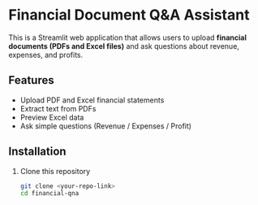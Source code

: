 # Financial Document Q&A Assistant

This is a Streamlit web application that allows users to upload **financial documents (PDFs and Excel files)** and ask questions about revenue, expenses, and profits.

## Features
- Upload PDF and Excel financial statements
- Extract text from PDFs
- Preview Excel data
- Ask simple questions (Revenue / Expenses / Profit)

## Installation
1. Clone this repository  
   ```bash
   git clone <your-repo-link>
   cd financial-qna

